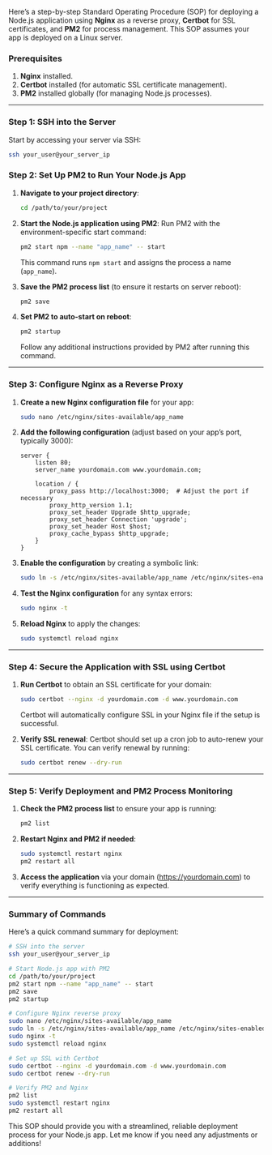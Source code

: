 Here’s a step-by-step Standard Operating Procedure (SOP) for deploying a Node.js application using **Nginx** as a reverse proxy, **Certbot** for SSL certificates, and **PM2** for process management. This SOP assumes your app is deployed on a Linux server.

### Prerequisites
1. **Nginx** installed.
2. **Certbot** installed (for automatic SSL certificate management).
3. **PM2** installed globally (for managing Node.js processes).

---

### Step 1: SSH into the Server
Start by accessing your server via SSH:

```bash
ssh your_user@your_server_ip
```

### Step 2: Set Up PM2 to Run Your Node.js App
1. **Navigate to your project directory**:
   ```bash
   cd /path/to/your/project
   ```

2. **Start the Node.js application using PM2**:
   Run PM2 with the environment-specific start command:
   ```bash
   pm2 start npm --name "app_name" -- start
   ```

   This command runs `npm start` and assigns the process a name (`app_name`).

3. **Save the PM2 process list** (to ensure it restarts on server reboot):
   ```bash
   pm2 save
   ```

4. **Set PM2 to auto-start on reboot**:
   ```bash
   pm2 startup
   ```

   Follow any additional instructions provided by PM2 after running this command.

---

### Step 3: Configure Nginx as a Reverse Proxy
1. **Create a new Nginx configuration file** for your app:
   ```bash
   sudo nano /etc/nginx/sites-available/app_name
   ```

2. **Add the following configuration** (adjust based on your app’s port, typically 3000):

   ```nginx
   server {
       listen 80;
       server_name yourdomain.com www.yourdomain.com;

       location / {
           proxy_pass http://localhost:3000;  # Adjust the port if necessary
           proxy_http_version 1.1;
           proxy_set_header Upgrade $http_upgrade;
           proxy_set_header Connection 'upgrade';
           proxy_set_header Host $host;
           proxy_cache_bypass $http_upgrade;
       }
   }
   ```

3. **Enable the configuration** by creating a symbolic link:
   ```bash
   sudo ln -s /etc/nginx/sites-available/app_name /etc/nginx/sites-enabled/
   ```

4. **Test the Nginx configuration** for any syntax errors:
   ```bash
   sudo nginx -t
   ```

5. **Reload Nginx** to apply the changes:
   ```bash
   sudo systemctl reload nginx
   ```

---

### Step 4: Secure the Application with SSL using Certbot
1. **Run Certbot** to obtain an SSL certificate for your domain:
   ```bash
   sudo certbot --nginx -d yourdomain.com -d www.yourdomain.com
   ```

   Certbot will automatically configure SSL in your Nginx file if the setup is successful.

2. **Verify SSL renewal**:
   Certbot should set up a cron job to auto-renew your SSL certificate. You can verify renewal by running:

   ```bash
   sudo certbot renew --dry-run
   ```

---

### Step 5: Verify Deployment and PM2 Process Monitoring
1. **Check the PM2 process list** to ensure your app is running:
   ```bash
   pm2 list
   ```

2. **Restart Nginx and PM2 if needed**:
   ```bash
   sudo systemctl restart nginx
   pm2 restart all
   ```

3. **Access the application** via your domain (https://yourdomain.com) to verify everything is functioning as expected.

---

### Summary of Commands
Here’s a quick command summary for deployment:

```bash
# SSH into the server
ssh your_user@your_server_ip

# Start Node.js app with PM2
cd /path/to/your/project
pm2 start npm --name "app_name" -- start
pm2 save
pm2 startup

# Configure Nginx reverse proxy
sudo nano /etc/nginx/sites-available/app_name
sudo ln -s /etc/nginx/sites-available/app_name /etc/nginx/sites-enabled/
sudo nginx -t
sudo systemctl reload nginx

# Set up SSL with Certbot
sudo certbot --nginx -d yourdomain.com -d www.yourdomain.com
sudo certbot renew --dry-run

# Verify PM2 and Nginx
pm2 list
sudo systemctl restart nginx
pm2 restart all
```

This SOP should provide you with a streamlined, reliable deployment process for your Node.js app. Let me know if you need any adjustments or additions!
